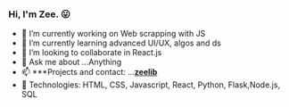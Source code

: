 ### Hi, I'm Zee. :stuck_out_tongue:

- 🔭 I’m currently working on Web scrapping with JS
- 🌱 I’m currently learning advanced UI/UX, algos and ds
- 👯 I’m looking to collaborate in React.js
- 💬 Ask me about ...Anything
- 📫 ***Projects and contact: ...[**zeelib**](https://zeelib.com)
- :construction_worker: Technologies: HTML, CSS, Javascript, React, Python, Flask,Node.js, SQL 
